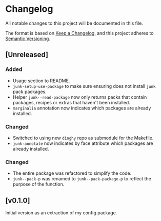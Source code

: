 # Changelog

All notable changes to this project will be documented in this file.

The format is based on [Keep a Changelog](https://keepachangelog.com/en/1.0.0/),
and this project adheres to [Semantic Versioning](https://semver.org/spec/v2.0.0.html).

## [Unreleased]

### Added

- Usage section to README.
- `junk-setup-use-package` to make sure ensuring does not install
  `junk` pack packages.
- Helper `junk--read-package` now only returns packs that contain
  packages, recipes or extras that haven't been installed.
- `marginalia` annotation now indicates which packages are already
  installed.

### Changed

- Switched to using new `dinghy` repo as submodule for the Makefile.
- `junk-annotate` now indicates by face attribute which packages are
  already installed.

### Changed

- The entire package was refactored to simplify the code.
- `junk--pack-p` was renamed to `junk--pack-package-p` to reflect the
  purpose of the function.

## [v0.1.0]

Initial version as an extraction of my config package.

